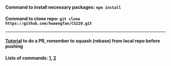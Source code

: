 #### Command to install necessary packages: `npm install`
#### Command to clone repo: `git clone https://github.com/hwaengfan/CS220.git`
---

#### [Tutorial](https://www.youtube.com/watch?v=Hi2mRlmasCU) to do a PR, remember to squash (rebase) from local repo before pushing

#### Lists of commands: [1](https://gitsheet.wtf/), [2](https://confluence.atlassian.com/bitbucketserver/basic-git-commands-776639767.html)
